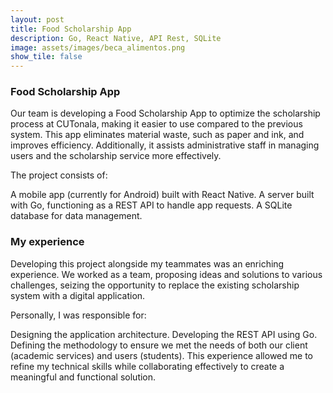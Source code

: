 ```yaml
---
layout: post
title: Food Scholarship App
description: Go, React Native, API Rest, SQLite
image: assets/images/beca_alimentos.png
show_tile: false
---
```


### Food Scholarship App

Our team is developing a Food Scholarship App to optimize the scholarship process at CUTonala, making it easier to use compared to the previous system. This app eliminates material waste, such as paper and ink, and improves efficiency. Additionally, it assists administrative staff in managing users and the scholarship service more effectively.

The project consists of:

A mobile app (currently for Android) built with React Native.
A server built with Go, functioning as a REST API to handle app requests.
A SQLite database for data management.

### My experience
Developing this project alongside my teammates was an enriching experience. We worked as a team, proposing ideas and solutions to various challenges, seizing the opportunity to replace the existing scholarship system with a digital application.

Personally, I was responsible for:

Designing the application architecture.
Developing the REST API using Go.
Defining the methodology to ensure we met the needs of both our client (academic services) and users (students).
This experience allowed me to refine my technical skills while collaborating effectively to create a meaningful and functional solution.